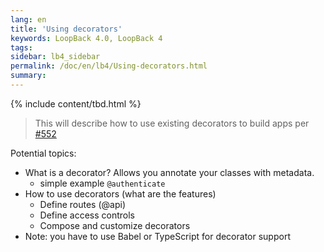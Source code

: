 ```yaml
---
lang: en
title: 'Using decorators'
keywords: LoopBack 4.0, LoopBack 4
tags:
sidebar: lb4_sidebar
permalink: /doc/en/lb4/Using-decorators.html
summary:
---
```


{% include content/tbd.html %}

> This will describe how to use existing decorators to build apps per
> [#552](https://github.com/strongloop/loopback-next/issues/552)

Potential topics:

- What is a decorator? Allows you annotate your classes with metadata.
  - simple example `@authenticate`
- How to use decorators (what are the features)
  - Define routes (@api)
  - Define access controls
  - Compose and customize decorators
- Note: you have to use Babel or TypeScript for decorator support
